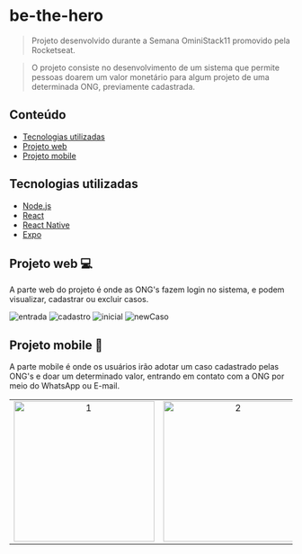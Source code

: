 # be-the-hero
> Projeto desenvolvido durante a Semana OminiStack11 promovido pela Rocketseat.

> O projeto consiste no desenvolvimento de um sistema que permite pessoas doarem um valor monetário para algum projeto de uma determinada ONG, previamente cadastrada. 

## Conteúdo
* [Tecnologias utilizadas](#tecnologias-utilizadas)
* [Projeto web](#projeto-web)
* [Projeto mobile](#projeto-mobile)

## Tecnologias utilizadas
- [Node.js](https://nodejs.org/en/)
- [React](https://reactjs.org/)
- [React Native](https://reactnative.dev/)
- [Expo](https://expo.io/)

## Projeto web :computer:
A parte web do projeto é onde as ONG's fazem login no sistema, e podem visualizar, cadastrar ou excluir casos.

<img src="https://user-images.githubusercontent.com/38672183/77970431-922f0b80-72c2-11ea-83b4-8347287ce6ef.png" alt="entrada"/>

<img src="https://user-images.githubusercontent.com/38672183/77970452-9c510a00-72c2-11ea-9259-919e1dec9770.png" alt="cadastro"/>

<img src="https://user-images.githubusercontent.com/38672183/77970462-a115be00-72c2-11ea-83ff-7a92c2e57821.png" alt="inicial"/>

<img src="https://user-images.githubusercontent.com/38672183/77970472-a7a43580-72c2-11ea-9502-a84bdaf6a969.png" alt="newCaso"/>

## Projeto mobile :iphone: 
A parte mobile é onde os usuários irão adotar um caso cadastrado pelas ONG's e doar um determinado valor, entrando em contato com a ONG por meio do WhatsApp ou E-mail. 

<table align="center">
  <tr>
    <td align="center"><img src="https://user-images.githubusercontent.com/38672183/77970476-abd05300-72c2-11ea-858b-06446de47915.png" alt="1" width="250"/></td>
    <td align="center"><img src="https://user-images.githubusercontent.com/38672183/77970484-affc7080-72c2-11ea-9a0c-33682f4ec81a.png" alt="2" width="250"/></td>
    <td align="center"><img src="https://user-images.githubusercontent.com/38672183/77970494-b4288e00-72c2-11ea-924c-d681d56a27ea.png" alt="3" width="250"/></td>
</table>
